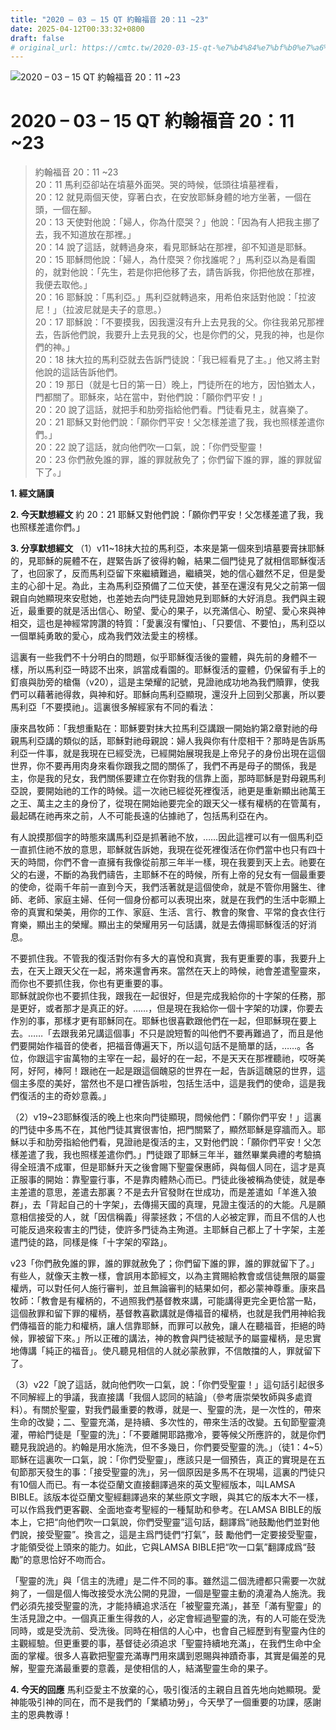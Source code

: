 ```yaml
---
title: "2020 – 03 – 15 QT 約翰福音 20：11 ~23"
date: 2025-04-12T00:33:32+0800
draft: false
# original_url: https://cmtc.tw/2020-03-15-qt-%e7%b4%84%e7%bf%b0%e7%a6%8f%e9%9f%b3-20%ef%bc%9a11-23
---
```


![2020 – 03 – 15 QT 約翰福音 20：11 ~23](/images/qt.jpg   "2020 – 03 – 15 QT 約翰福音 20：11 ~23")

# 2020 – 03 – 15 QT 約翰福音 20：11 ~23

> 約翰福音 20：11 ~23  
> 20：11 馬利亞卻站在墳墓外面哭。哭的時候，低頭往墳墓裡看，  
> 20：12 就見兩個天使，穿著白衣，在安放耶穌身體的地方坐著，一個在頭，一個在腳。  
> 20：13 天使對他說：「婦人，你為什麼哭？」他說：「因為有人把我主挪了去，我不知道放在那裡。」  
> 20：14 說了這話，就轉過身來，看見耶穌站在那裡，卻不知道是耶穌。  
> 20：15 耶穌問他說：「婦人，為什麼哭？你找誰呢？」馬利亞以為是看園的，就對他說：「先生，若是你把他移了去，請告訴我，你把他放在那裡，我便去取他。」  
> 20：16 耶穌說：「馬利亞。」馬利亞就轉過來，用希伯來話對他說：「拉波尼！」（拉波尼就是夫子的意思。）  
> 20：17 耶穌說：「不要摸我，因我還沒有升上去見我的父。你往我弟兄那裡去，告訴他們說，我要升上去見我的父，也是你們的父，見我的神，也是你們的神。」  
> 20：18 抹大拉的馬利亞就去告訴門徒說：「我已經看見了主。」他又將主對他說的這話告訴他們。  
> 20：19 那日（就是七日的第一日）晚上，門徒所在的地方，因怕猶太人，門都關了。耶穌來，站在當中，對他們說：「願你們平安！」  
> 20：20 說了這話，就把手和肋旁指給他們看。門徒看見主，就喜樂了。  
> 20：21 耶穌又對他們說：「願你們平安！父怎樣差遣了我，我也照樣差遣你們。」  
> 20：22 說了這話，就向他們吹一口氣，說：「你們受聖靈！  
> 20：23 你們赦免誰的罪，誰的罪就赦免了；你們留下誰的罪，誰的罪就留下了。」

**1. 經文誦讀**

**2.  今天默想經文**
約 20：21 耶穌又對他們說：「願你們平安！父怎樣差遣了我，我也照樣差遣你們。」

**3. 分享默想經文**
（1）v11\~18抹大拉的馬利亞，本來是第一個來到墳墓要膏抹耶穌的，見耶穌的屍體不在，趕緊告訴了彼得約翰，結果二個門徒見了就相信耶穌復活了，也回家了，反而馬利亞留下來繼續難過，繼續哭，她的信心雖然不足，但是愛主的心卻十足。為此，主為馬利亞預備了二位天使，甚至在還沒有見父之前第一個親自向她顯現來安慰她，也差她去向門徒見證她見到耶穌的大好消息。我們與主親近，最重要的就是活出信心、盼望、愛心的果子，以充滿信心、盼望、愛心來與神相交，這也是神經常誇讚的特質：「愛裏沒有懼怕」、「只要信、不要怕」，馬利亞以一個單純勇敢的愛心，成為我們效法愛主的榜樣。

這裏有一些我們不十分明白的問題，似乎耶穌復活後的靈體，與先前的身體不一樣，所以馬利亞一時認不出來，誤當成看園的。耶穌復活的靈體，仍保留有手上的釘痕與肋旁的槍傷（v20），這是主榮耀的記號，見證祂成功地為我們贖罪，使我們可以藉著祂得救，與神和好。耶穌向馬利亞顯現，還沒升上回到父那裏，所以要馬利亞「不要摸祂」。這裏很多解經家有不同的看法：

康來昌牧師：「我想重點在：耶穌要對抹大拉馬利亞講跟一開始約第2章對祂的母親馬利亞講的類似的話，耶穌對祂母親說：婦人我與你有什麼相干？那時是告訴馬利亞一件事，就是我現在已經受洗，已經開始展現我是上帝兒子的身份出現在這個世界，你不要再用肉身來看你跟我之間的關係了，我們不再是母子的關係，我是主，你是我的兒女，我們關係要建立在你對我的信靠上面，那時耶穌是對母親馬利亞說，要開始祂的工作的時候。這一次祂已經從死裡復活，祂更是重新顯出祂萬王之王、萬主之主的身份了，從現在開始祂要完全的跟天父一樣有權柄的在管萬有，最起碼在祂再來之前，人不可能長遠的佔據祂了，包括馬利亞在內。

有人說摸那個字的時態來講馬利亞是抓著祂不放，……因此這裡可以有一個馬利亞一直抓住祂不放的意思，耶穌就告訴她，我現在從死裡復活在你們當中也只有四十天的時間，你們不會一直擁有我像從前那三年半一樣，現在我要到天上去。祂要在父的右邊，不斷的為我們禱告，主耶穌不在的時候，所有上帝的兒女有一個最重要的使命，從兩千年前一直到今天，我們活著就是這個使命，就是不管你用醫生、律師、老師、家庭主婦、任何一個身份都可以表現出來，就是在我們的生活中彰顯上帝的真實和榮美，用你的工作、家庭、生活、言行、教會的聚會、平常的食衣住行育樂，顯出主的榮耀。顯出主的榮耀用另一句話講，就是去傳揚耶穌復活的好消息。

不要抓住我。不管我的復活對你有多大的喜悅和真實，我有更重要的事，我要升上去，在天上跟天父在一起，將來還會再來。當然在天上的時候，祂會差遣聖靈來，而你也不要抓住我，你也有更重要的事。  
耶穌就說你也不要抓住我，跟我在一起很好，但是完成我給你的十字架的任務，那是更好，或者那才是真正的好。……，但是現在我給你一個十字架的功課，你要去作別的事，那樣才更有耶穌同在。耶穌也很喜歡跟他們在一起，但耶穌現在要上去。……「去跟我弟兄講這個事」不只是說短暫的叫他們不要再難過了，而且是他們要開始作福音的使者，把福音傳遍天下，所以這句話不是簡單的話，……。各位，你跟這宇宙萬物的主宰在一起，最好的在一起，不是天天在那裡聽祂，哎呀美阿，好阿，棒阿！跟祂在一起是跟這個醜惡的世界在一起，告訴這醜惡的世界，這個主多麼的美好，當然也不是口裡告訴啦，包括生活中，這是我們的使命，這是我們復活的主的奇妙意義。」

（2）v19\~23耶穌復活的晚上也來向門徒顯現，問候他們：「願你們平安！」這裏的門徒中多馬不在，其他門徒其實很害怕，把門關緊了，顯然耶穌是穿牆而入。耶穌以手和肋旁指給他們看，見證祂是復活的主，又對他們說：「願你們平安！父怎樣差遣了我，我也照樣差遣你們。」門徒跟了耶穌三年半，雖然畢業典禮的考驗搞得全班潰不成軍，但是耶穌升天之後會賜下聖靈保惠師，與每個人同在，這才是真正服事的開始：靠聖靈行事，不是靠肉體熱心而已。門徒此後被稱為使徒，就是奉主差遣的意思，差遣去那裏？不是去升官發財在世成功，而是差遣如「羊進入狼群」，去「背起自己的十字架」，去傳揚天國的真理，見證主復活的的大能。凡是願意相信接受的人，就「因信稱義」得蒙拯救；不信的人必被定罪，而且不信的人也可能反過來殺害主的門徒，使許多門徒為主殉道。主耶穌自己都上了十字架，主差遣門徒的路，同樣是條「十字架的窄路」。

v23「你們赦免誰的罪，誰的罪就赦免了；你們留下誰的罪，誰的罪就留下了。」有些人，就像天主教一樣，會誤用本節經文，以為主賞賜給教會或信徒無限的屬靈權炳，可以對任何人施行審判，並且無論審判的結果如何，都必蒙神尊重。康來昌牧師：「教會是有權柄的，不過照我們基督教來講，可能講得更完全更恰當一點，這個赦罪和留下罪的權柄，基督教喜歡講就是傳福音的權柄，也就是我們用神給我們傳福音的能力和權柄，讓人信靠耶穌，而罪可以赦免，讓人在聽福音，拒絕的時候，罪被留下來。」所以正確的講法，神的教會與門徒被賦予的屬靈權柄，是忠實地傳講「純正的福音」。使凡聽見相信的人就必蒙赦罪，不信敵擋的人，罪就留下了。

（3）v22「說了這話，就向他們吹一口氣，說：「你們受聖靈！」這句話引起很多不同解經上的爭議，我直接講「我個人認同的結論」（參考唐崇榮牧師與多處資料）。有關於聖靈，對我們最重要的教導，就是一、聖靈的洗，是一次性的，帶來生命的改變；二、聖靈充滿，是持續、多次性的，帶來生活的改變。五旬節聖靈澆灌，帶給門徒是「聖靈的洗」：「不要離開耶路撒冷，要等候父所應許的，就是你們聽見我說過的。約翰是用水施洗，但不多幾日，你們要受聖靈的洗。」（徒1：4\~5）耶穌在這裏吹一口氣，說：「你們受聖靈」，應該只是一個預告，真正的實現是在五旬節那天發生的事：「接受聖靈的洗」，另一個原因是多馬不在現場，這裏的門徒只有10個人而已。有一本從亞蘭文直接翻譯過來的英文聖經版本，叫LAMSA BIBLE。該版本從亞蘭文聖經翻譯過來的某些原文字眼，與其它的版本大不一樣，可以作爲我們更客觀、全面地查考聖經的一種幫助和參考。在LAMSA BIBLE的版本上，它把“向他們吹一口氣說，你們受聖靈”這句話，翻譯爲“祂鼓勵他們並對他們說，接受聖靈”。換言之，這是主爲門徒們“打氣”，鼓 勵他們一定要接受聖靈，才能領受從上頭來的能力。如此，它與LAMSA BIBLE把“吹一口氣”翻譯成爲“鼓勵”的意思恰好不吻而合。

「聖靈的洗」與「信主的洗禮」是二件不同的事。雖然這二個洗禮都只需要一次就夠了，一個是個人悔改接受水洗公開的見證，一個是聖靈主動的澆灌為人施洗。我們必須先接受聖靈的洗，才能持續追求活在「被聖靈充滿」，甚至「滿有聖靈」的生活見證之中。一個真正重生得救的人，必定會經過聖靈的洗，有的人可能在受洗同時，或是受洗前、受洗後。同時在相信的人心中，也會自己經歷到有聖靈內住的主觀經驗。但更重要的事，基督徒必須追求「聖靈持續地充滿」，在我們生命中全面的掌權。很多人喜歡把聖靈充滿專門用來講到恩賜與神蹟奇事，其實是偏差的見解，聖靈充滿最重要的意義，是使相信的人，結滿聖靈生命的果子。

**4. 今天的回應**
馬利亞愛主不放棄的心，吸引復活的主親自且首先地向她顯現。愛神能吸引神的同在，而不是我們的「業績功勞」，今天學了一個重要的功課，感謝主的恩典教導！
